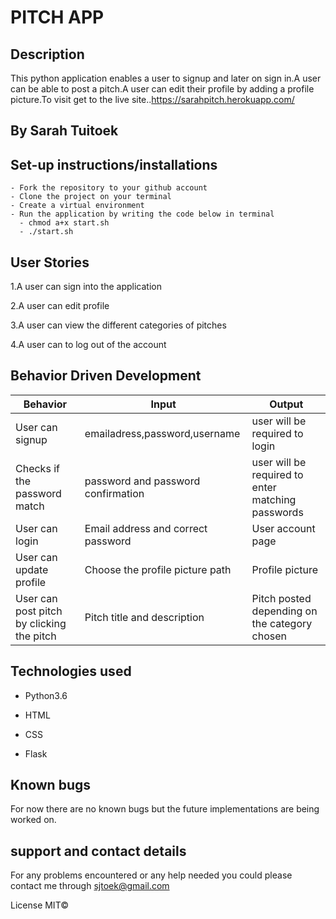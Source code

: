 # PITCH APP

## Description
This python application enables a user to signup and later on sign in.A user can be able to post a pitch.A user can edit their profile by adding a profile picture.To visit get to the live site..https://sarahpitch.herokuapp.com/

## By Sarah Tuitoek

## Set-up instructions/installations
```
- Fork the repository to your github account
- Clone the project on your terminal
- Create a virtual environment
- Run the application by writing the code below in terminal
  - chmod a+x start.sh
  - ./start.sh
  ```

## User Stories
1.A user can sign into the application

2.A user can edit profile

3.A user can view the different categories of pitches

4.A user can to log out of the account

## Behavior Driven Development
|Behavior                           |Input                      |                Output|
|-----------------------------------|---------------------------|----------------------|
|User can signup                    |emailadress,password,username|user will be required to login|
|Checks if the password match    |password and password confirmation| user will be required to enter matching passwords|
|User can login |Email address and correct password|User account page|
|User can update profile|Choose the profile picture path|Profile picture|
|User can post pitch by clicking the pitch|Pitch title and description|Pitch posted depending on the category chosen|

## Technologies used
* Python3.6

* HTML

* CSS

* Flask

## Known bugs
For now there are no known bugs but the future implementations are being worked on.

## support and contact details
For any problems encountered or any help needed you could please contact me through sjtoek@gmail.com

License
MIT©
